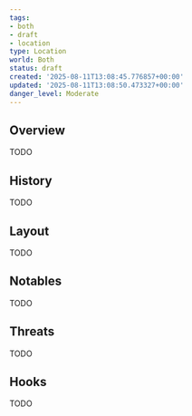 ```yaml
---
tags:
- both
- draft
- location
type: Location
world: Both
status: draft
created: '2025-08-11T13:08:45.776857+00:00'
updated: '2025-08-11T13:08:50.473327+00:00'
danger_level: Moderate
---
```



## Overview

TODO
## History

TODO
## Layout

TODO
## Notables

TODO
## Threats

TODO
## Hooks

TODO
